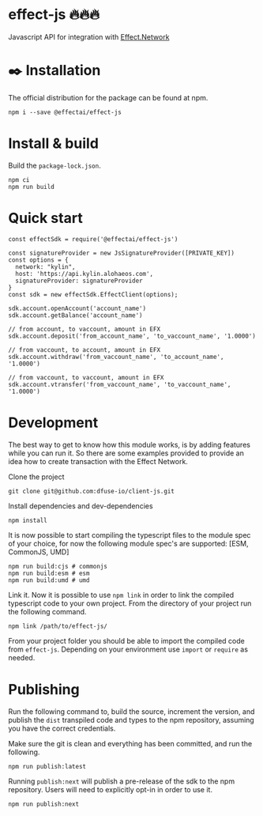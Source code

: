 # effect-js 🔥🔥🔥

Javascript API for integration with [Effect.Network](https://effect.network)

# ✒️ Installation

The official distribution for the package can be found at npm.

```
npm i --save @effectai/effect-js
```

# Install & build
Build the `package-lock.json`.
```
npm ci 
npm run build
```

# Quick start
```
const effectSdk = require('@effectai/effect-js')

const signatureProvider = new JsSignatureProvider([PRIVATE_KEY])
const options = {
  network: "kylin",
  host: 'https://api.kylin.alohaeos.com',
  signatureProvider: signatureProvider
}
const sdk = new effectSdk.EffectClient(options);

sdk.account.openAccount('account_name')
sdk.account.getBalance('account_name')

// from account, to vaccount, amount in EFX
sdk.account.deposit('from_account_name', 'to_vaccount_name', '1.0000')

// from vaccount, to account, amount in EFX
sdk.account.withdraw('from_vaccount_name', 'to_account_name', '1.0000')

// from vaccount, to vaccount, amount in EFX
sdk.account.vtransfer('from_vaccount_name', 'to_vaccount_name', '1.0000')
```

# Development
The best way to get to know how this module works, is by adding features while you can run it. So there are some examples provided to provide an idea how to create transaction with the Effect Network.

Clone the project
```
git clone git@github.com:dfuse-io/client-js.git
```
Install dependencies and dev-dependencies
```
npm install
```
It is now possible to start compiling the typescript files to the module spec of your choice, for now the following module spec's are supported: [ESM, CommonJS, UMD]
```
npm run build:cjs # commonjs
npm run build:esm # esm
npm run build:umd # umd
```
Link it. Now it is possible to use `npm link` in order to link the compiled typescript code to your own project. From the directory of your project run the following command.
```
npm link /path/to/effect-js/
```
From your project folder you should be able to import the compiled code from `effect-js`. Depending on your environment use `import` or `require` as needed.

# Publishing
Run the following command to, build the source, increment the version, and publish the `dist` transpiled code and types to the npm repository, assuming you have the correct credentials.

Make sure the git is clean and everything has been committed, and run the following.
```
npm run publish:latest
```
Running `publish:next` will publish a pre-release of the sdk to the npm repository. Users will need to explicitly opt-in in order to use it.
```
npm run publish:next
```



